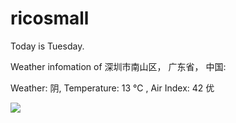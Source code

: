 # ricosmall

Today is Tuesday.

Weather infomation of 深圳市南山区， 广东省， 中国: 

Weather: 阴, Temperature: 13 ℃ , Air Index: 42 优

<img src="https://github-readme-stats.vercel.app/api?username=ricosmall&show_icons=true" />

